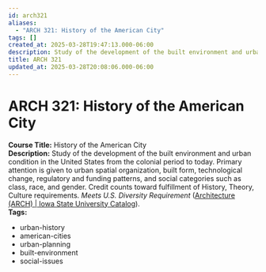 ```yaml
---
id: arch321
aliases:
  - "ARCH 321: History of the American City"
tags: []
created_at: 2025-03-28T19:47:13.000-06:00
description: Study of the development of the built environment and urban condition in the United States from the colonial period to today.
title: ARCH 321
updated_at: 2025-03-28T20:08:06.000-06:00
---
```


# ARCH 321: History of the American City
**Course Title:** History of the American City  
**Description:** Study of the development of the built environment and urban condition in the United States from the colonial period to today. Primary attention is given to urban spatial organization, built form, technological change, regulatory and funding patterns, and social categories such as class, race, and gender. Credit counts toward fulfillment of History, Theory, Culture requirements. *Meets U.S. Diversity Requirement* ([Architecture (ARCH) | Iowa State University Catalog](https://catalog.iastate.edu/previouscatalogs/2019-2020/azcourses/arch/#:~:text=Study%20of%20the%20development%20of,Diversity%20Requirement)).  
**Tags:**  
- urban-history  
- american-cities  
- urban-planning  
- built-environment  
- social-issues  
